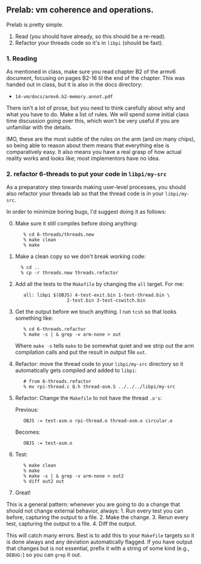 ## Prelab: vm coherence and operations.

Prelab is pretty simple.
   1. Read (you should have already, so this should be a re-read).
   2. Refactor your threads code so it's in `libpi` (should be fast).

### 1. Reading

As mentioned in class, make sure you read chapter B2 of the armv6
document, focusing on pages B2-16 til the end of the chapter.  This was
handed out in class, but it is also in the docs directory:

   - `14-vm/docs/armv6.b2-memory.annot.pdf`

There isn't a lot of prose, but you need to think carefully about why and
what you have to do.  Make a list of rules.   We will spend some initial
class time discussion going over this, which won't be very useful if
you are unfamiliar with the details.

IMO, these are the most subtle of the rules on the arm (and on many
chips), so being able to reason about them means that everything else
is comparatively easy.  It also means you have a real grasp of how
actual reality works and looks like; most implementors have no idea.

### 2. refactor 6-threads to put your code in `libpi/my-src`

As a preparatory step towards making user-level processes, you should
also refactor your threads lab so that the thread code is in your
`libpi/my-src`.

In order to minimize boring bugs, I'd suggest doing it as follows:

  0. Make sure it still compiles before doing anything:

            % cd 6-threads/threads.new
            % make clean
            % make

  1.  Make a clean copy so we don't break working code:

            % cd ..
            % cp -r threads.new threads.refactor

  2. Add all the tests to the `Makefile` by changing the `all` target.
      For me:

            all: libpi $(OBJS) 4-test-exit.bin 1-test-thread.bin \
                            2-test.bin 3-test-cswitch.bin

  3. Get the output before we touch anything.  I run `tcsh` so that looks something
      like:

            % cd 6-threads.refactor
            % make -s | & grep -v arm-none > out

      Where `make -s` tells `make` to be somewhat quiet and we strip out the arm
      compilation calls and put the result in output file `out`.
    
  4. Refactor: move the thread code to your `libpi/my-src` directory so it 
       automatically gets compiled and added to `libpi`:  

            # from 6-threads.refactor
            % mv rpi-thread.c Q.h thread-asm.S ../../../libpi/my-src

  5. Refactor: Change the `Makefile` to not have the thread `.o's`:

       Previous:

            OBJS := test-asm.o rpi-thread.o thread-asm.o circular.o  

       Becomes:

            OBJS := test-asm.o

  6. Test:

            % make clean
            % make 
            % make -s | & grep -v arm-none > out2
            % diff out2 out

  7. Great!

This is a general pattern: whenever you are going to do a change that should not
change external behavior, always:
    1. Run every test you can before, capturing the output to a file.
    2. Make the change.
    3. Rerun every test, capturing the output to a file.
    4. Diff the output.

This will catch many errors.  Best is to add this to your `Makefile`
targets so it is done always and any deviation automatically flagged.
If you have output that changes but is not essential, prefix it with a
string of some kind (e.g., `DEBUG:`) so you can `grep` it out.
